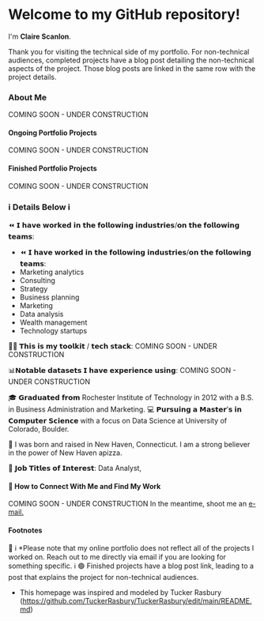 # Welcome to my GitHub repository!

I'm **Claire Scanlon**. 

Thank you for visiting the technical side of my portfolio. For non-technical audiences, completed projects have a blog post detailing the non-technical aspects of the project. Those blog posts are linked in the same row with the project details. 

### About Me 
COMING SOON - UNDER CONSTRUCTION

#### Ongoing Portfolio Projects
COMING SOON - UNDER CONSTRUCTION

#### Finished Portfolio Projects
 COMING SOON - UNDER CONSTRUCTION

### ℹ️  Details Below  ℹ️


⏪ 𝗜 𝗵𝗮𝘃𝗲 𝘄𝗼𝗿𝗸𝗲𝗱 𝗶𝗻 𝘁𝗵𝗲 𝗳𝗼𝗹𝗹𝗼𝘄𝗶𝗻𝗴 𝗶𝗻𝗱𝘂𝘀𝘁𝗿𝗶𝗲𝘀/𝗼𝗻 𝘁𝗵𝗲 𝗳𝗼𝗹𝗹𝗼𝘄𝗶𝗻𝗴 𝘁𝗲𝗮𝗺𝘀:
<ul>
  <li>⏪ 𝗜 𝗵𝗮𝘃𝗲 𝘄𝗼𝗿𝗸𝗲𝗱 𝗶𝗻 𝘁𝗵𝗲 𝗳𝗼𝗹𝗹𝗼𝘄𝗶𝗻𝗴 𝗶𝗻𝗱𝘂𝘀𝘁𝗿𝗶𝗲𝘀/𝗼𝗻 𝘁𝗵𝗲 𝗳𝗼𝗹𝗹𝗼𝘄𝗶𝗻𝗴 𝘁𝗲𝗮𝗺𝘀:</li>
  <li>Marketing analytics</li>
  <li>Consulting</li>
  <li>Strategy</li>
  <li>Business planning</li>
  <li>Marketing</li>
  <li>Data analysis</li>
  <li>Wealth management</li>
  <li>Technology startups</li>
</ul>

👩‍💻 𝗧𝗵𝗶𝘀 𝗶𝘀 𝗺𝘆 𝘁𝗼𝗼𝗹𝗸𝗶𝘁 / 𝘁𝗲𝗰𝗵 𝘀𝘁𝗮𝗰𝗸:
 COMING SOON - UNDER CONSTRUCTION


 📊𝗡𝗼𝘁𝗮𝗯𝗹𝗲 𝗱𝗮𝘁𝗮𝘀𝗲𝘁𝘀 𝗜 𝗵𝗮𝘃𝗲 𝗲𝘅𝗽𝗲𝗿𝗶𝗲𝗻𝗰𝗲 𝘂𝘀𝗶𝗻𝗴:
  COMING SOON - UNDER CONSTRUCTION

🎓 𝗚𝗿𝗮𝗱𝘂𝗮𝘁𝗲𝗱 𝗳𝗿𝗼𝗺 Rochester Institute of Technology in 2012 with a B.S. in Business Administration and Marketing.
💻 𝗣𝘂𝗿𝘀𝘂𝗶𝗻𝗴 𝗮 𝗠𝗮𝘀𝘁𝗲𝗿’𝘀 𝗶𝗻 𝗖𝗼𝗺𝗽𝘂𝘁𝗲𝗿 𝗦𝗰𝗶𝗲𝗻𝗰𝗲 with a focus on Data Science at University of Colorado, Boulder.  

📌 I was born and raised in New Haven, Connecticut. I am a strong believer in the power of New Haven apizza.

💫 𝗝𝗼𝗯 𝗧𝗶𝘁𝗹𝗲𝘀 𝗼𝗳 𝗜𝗻𝘁𝗲𝗿𝗲𝘀𝘁: Data Analyst, 

#### 🔎 How to Connect With Me and Find My Work 
 COMING SOON - UNDER CONSTRUCTION
 In the meantime, shoot me an <a href="mailto:clairehelenscanlon@gmail.com"> e-mail. </a>


#### Footnotes
🔴 ℹ️  *Please note that my online portfolio does not reflect all of the projects I worked on. Reach out to me directly via email if you are looking for something specific.  ℹ️ 
🟢 Finished projects have a blog post link, leading to a post that explains the project for non-technical audiences. 
- This homepage was inspired and modeled by Tucker Rasbury (https://github.com/TuckerRasbury/TuckerRasbury/edit/main/README.md)


